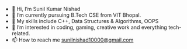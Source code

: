- 👋 Hi, I’m Sunil Kumar Nishad
- 🌱 I’m currently pursuing B.Tech CSE from VIT Bhopal.
- 💞️ My skills include C++, Data Structures & Algorithms, OOPS
- 👀 I’m interested in coding, gaming, creative work and everything tech-related.
- 📫 How to reach me sunilnishad10000@gmail.com

<!---
Senpaaiii/Senpaaiii is a ✨ special ✨ repository because its `README.md` (this file) appears on your GitHub profile.
You can click the Preview link to take a look at your changes.
--->
